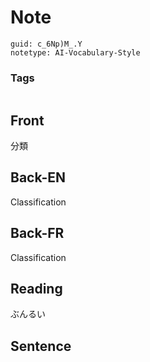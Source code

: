 # Note
```
guid: c_6Np)M_.Y
notetype: AI-Vocabulary-Style
```

### Tags
```
```

## Front
分類

## Back-EN
Classification

## Back-FR
Classification

## Reading
ぶんるい

## Sentence

